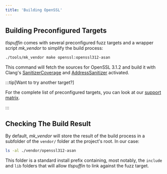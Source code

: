```yaml
---
title: 'Building OpenSSL'
---
```


## Building Preconfigured Targets

*tlspuffin* comes with several preconfigured fuzz targets and a wrapper script *mk_vendor* to simplify the build process:

```sh
./tools/mk_vendor make openssl:openssl312-asan
```

This command will fetch the sources for OpenSSL 3.1.2 and build it with Clang's [SanitizerCoverage](https://clang.llvm.org/docs/SanitizerCoverage.html) and [AddressSanitizer](https://clang.llvm.org/docs/AddressSanitizer.html) activated.

:::tip[Want to try another target?]

For the complete list of preconfigured targets, you can look at our [support matrix](../../references/support-matrix).

:::

## Checking The Build Result

By default, *mk_vendor* will store the result of the build process in a subfolder of the `vendor/` folder at the project's root. In our case:

```sh
ls -al ./vendor/openssl312-asan
```

This folder is a standard install prefix containing, most notably, the `include` and `lib` folders that will allow *tlspuffin* to link against the fuzz target.
